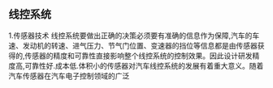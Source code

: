 ## 线控系统

1.传感器技术
线控系统要做出正确的决策必须要有准确的信息作为保障,汽车的车速、发动机的转速、进气压力、节气门位置、变速器的挡位等信息都是由传感器获得的,传感器的精度和可靠性直接影响整个线控系统的控制效果。因此设计研发精度高,可靠性好.成本低.体积小的传感器对汽车线控系统的发展有着重大意义。随着汽车传感器在汽车电子控制领域的广泛
